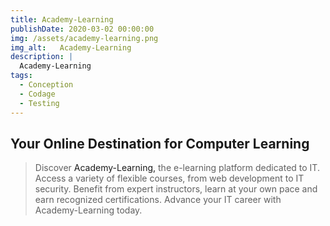 ```yaml
---
title: Academy-Learning
publishDate: 2020-03-02 00:00:00
img: /assets/academy-learning.png
img_alt:   Academy-Learning
description: |
  Academy-Learning
tags:
  - Conception
  - Codage
  - Testing
---
```

## Your Online Destination for Computer Learning

> Discover <a style="text-decoration:none" href="https://academylearning.onrender.com" target="_blank">Academy-Learning, </a> the e-learning platform dedicated to IT. Access a variety of flexible courses, from web development to IT security. Benefit from expert instructors, learn at your own pace and earn recognized certifications. Advance your IT career with Academy-Learning today.